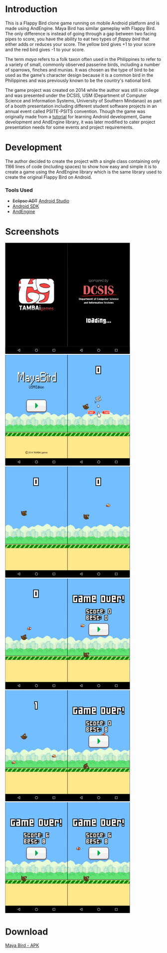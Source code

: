 # Introduction

This is a Flappy Bird clone game running on mobile Android platform and is made using AndEngine. Maya Bird has similar gameplay with Flappy Bird. The only difference is instead of going through a gap between two facing pipes to score, you have the ability to eat two types of *flappy bird* that either adds or reduces your score. The yellow bird gives +1 to your score and the red bird gives -1 to your score.

The term *maya* refers to a folk taxon often used in the Philippines to refer to a variety of small, commonly observed passerine birds, including a number of sparrows, finches and munias. It was chosen as the type of bird to be used as the game's character design because it is a common bird in the Philippines and was previously known to be the country's national bird.

The game project was created on 2014 while the author was still in college and was presented under the DCSIS, USM (Department of Computer Science and Information Systems, University of Southern Mindanao) as part of a booth presentation including different student software projects in an annual event called PSITE-PSITS convention. Though the game was originally made from a [tutorial](http://www.appsrox.com/android/tutorials/flappychick/) for learning Android development, Game development and AndEngine library, it was later modified to cater project presentation needs for some events and project requirements.

# Development

The author decided to create the project with a single class containing only 1166 lines of code (including spaces) to show how easy and simple it is to create a game using the AndEngine library which is the same library used to create the original Flappy Bird on Android.

### Tools Used

- ~~Eclipse ADT~~ [Android Studio](https://developer.android.com/studio/index.html#win-bundle)
- [Android SDK](https://dl.google.com/android/android-sdk_r24.4.1-windows.zip)
- [AndEngine](https://github.com/nicolasgramlich/AndEngine)

# Screenshots

<img src="./screenshots/1.png" alt="Screenshot1" width="200"/><img src="./screenshots/2.png" alt="Screenshot2" width="200"/><img src="./screenshots/3.png" alt="Screenshot3" width="200"/><img src="./screenshots/4.png" alt="Screenshot4" width="200"/><img src="./screenshots/5.png" alt="Screenshot5" width="200"/><img src="./screenshots/6.png" alt="Screenshot6" width="200"/><img src="./screenshots/7.png" alt="Screenshot7" width="200"/><img src="./screenshots/8.png" alt="Screenshot8" width="200"/><img src="./screenshots/9.png" alt="Screenshot9" width="200"/><img src="./screenshots/10.png" alt="Screenshot10" width="200"/><img src="./screenshots/11.png" alt="Screenshot11" width="200"/><img src="./screenshots/12.png" alt="Screenshot12" width="200"/>

# Download

[Maya Bird - APK](https://github.com/arvicxyz/maya-bird/raw/master/download/MayaBird.apk)
